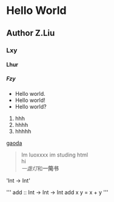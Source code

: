 # Hello World
## Author Z.Liu
### Lxy
#### Lhur
##### Fzy

- Hello world.  
- Hello world!  
- Hello world?  
1. hhh  
2. hhhh  
3. hhhhh  
  
[gaoda](https://images2.alphacoders.com/226/thumb-1920-226500.jpg)  

> Im luoxxxx im studing html  
> hi  
*一盏灯*和**一简书**  

'Int -> Int'

'''
add :: Int -> Int -> Int
add x y = x + y
'''
